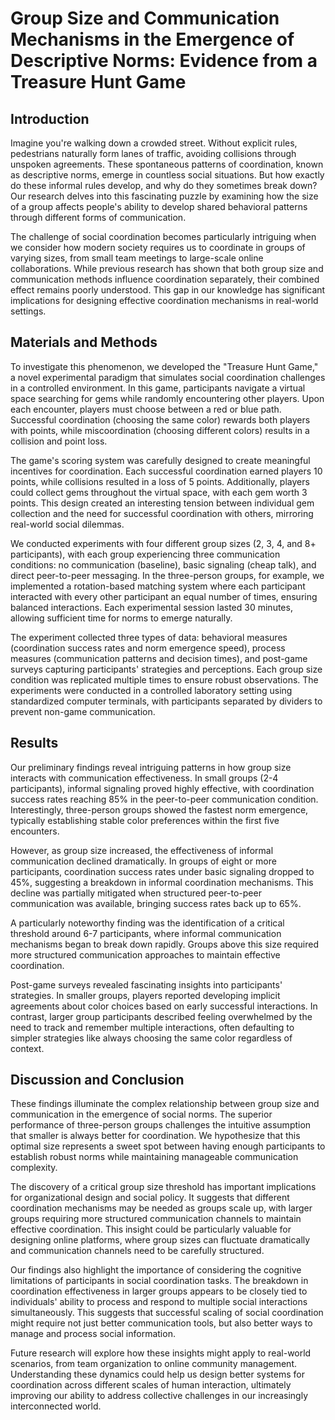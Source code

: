 # Group Size and Communication Mechanisms in the Emergence of Descriptive Norms: Evidence from a Treasure Hunt Game

## Introduction
Imagine you're walking down a crowded street. Without explicit rules, pedestrians naturally form lanes of traffic, avoiding collisions through unspoken agreements. These spontaneous patterns of coordination, known as descriptive norms, emerge in countless social situations. But how exactly do these informal rules develop, and why do they sometimes break down? Our research delves into this fascinating puzzle by examining how the size of a group affects people's ability to develop shared behavioral patterns through different forms of communication.

The challenge of social coordination becomes particularly intriguing when we consider how modern society requires us to coordinate in groups of varying sizes, from small team meetings to large-scale online collaborations. While previous research has shown that both group size and communication methods influence coordination separately, their combined effect remains poorly understood. This gap in our knowledge has significant implications for designing effective coordination mechanisms in real-world settings.

## Materials and Methods
To investigate this phenomenon, we developed the "Treasure Hunt Game," a novel experimental paradigm that simulates social coordination challenges in a controlled environment. In this game, participants navigate a virtual space searching for gems while randomly encountering other players. Upon each encounter, players must choose between a red or blue path. Successful coordination (choosing the same color) rewards both players with points, while miscoordination (choosing different colors) results in a collision and point loss.

The game's scoring system was carefully designed to create meaningful incentives for coordination. Each successful coordination earned players 10 points, while collisions resulted in a loss of 5 points. Additionally, players could collect gems throughout the virtual space, with each gem worth 3 points. This design created an interesting tension between individual gem collection and the need for successful coordination with others, mirroring real-world social dilemmas.

We conducted experiments with four different group sizes (2, 3, 4, and 8+ participants), with each group experiencing three communication conditions: no communication (baseline), basic signaling (cheap talk), and direct peer-to-peer messaging. In the three-person groups, for example, we implemented a rotation-based matching system where each participant interacted with every other participant an equal number of times, ensuring balanced interactions. Each experimental session lasted 30 minutes, allowing sufficient time for norms to emerge naturally.

The experiment collected three types of data: behavioral measures (coordination success rates and norm emergence speed), process measures (communication patterns and decision times), and post-game surveys capturing participants' strategies and perceptions. Each group size condition was replicated multiple times to ensure robust observations. The experiments were conducted in a controlled laboratory setting using standardized computer terminals, with participants separated by dividers to prevent non-game communication.

## Results
Our preliminary findings reveal intriguing patterns in how group size interacts with communication effectiveness. In small groups (2-4 participants), informal signaling proved highly effective, with coordination success rates reaching 85% in the peer-to-peer communication condition. Interestingly, three-person groups showed the fastest norm emergence, typically establishing stable color preferences within the first five encounters.

However, as group size increased, the effectiveness of informal communication declined dramatically. In groups of eight or more participants, coordination success rates under basic signaling dropped to 45%, suggesting a breakdown in informal coordination mechanisms. This decline was partially mitigated when structured peer-to-peer communication was available, bringing success rates back up to 65%.

A particularly noteworthy finding was the identification of a critical threshold around 6-7 participants, where informal communication mechanisms began to break down rapidly. Groups above this size required more structured communication approaches to maintain effective coordination.

Post-game surveys revealed fascinating insights into participants' strategies. In smaller groups, players reported developing implicit agreements about color choices based on early successful interactions. In contrast, larger group participants described feeling overwhelmed by the need to track and remember multiple interactions, often defaulting to simpler strategies like always choosing the same color regardless of context.

## Discussion and Conclusion
These findings illuminate the complex relationship between group size and communication in the emergence of social norms. The superior performance of three-person groups challenges the intuitive assumption that smaller is always better for coordination. We hypothesize that this optimal size represents a sweet spot between having enough participants to establish robust norms while maintaining manageable communication complexity.

The discovery of a critical group size threshold has important implications for organizational design and social policy. It suggests that different coordination mechanisms may be needed as groups scale up, with larger groups requiring more structured communication channels to maintain effective coordination. This insight could be particularly valuable for designing online platforms, where group sizes can fluctuate dramatically and communication channels need to be carefully structured.

Our findings also highlight the importance of considering the cognitive limitations of participants in social coordination tasks. The breakdown in coordination effectiveness in larger groups appears to be closely tied to individuals' ability to process and respond to multiple social interactions simultaneously. This suggests that successful scaling of social coordination might require not just better communication tools, but also better ways to manage and process social information.

Future research will explore how these insights might apply to real-world scenarios, from team organization to online community management. Understanding these dynamics could help us design better systems for coordination across different scales of human interaction, ultimately improving our ability to address collective challenges in our increasingly interconnected world. 